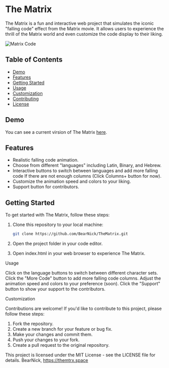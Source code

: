 # The Matrix

The Matrix is a fun and interactive web project that simulates the iconic "falling code" effect from the Matrix movie. It allows users to experience the thrill of the Matrix world and even customize the code display to their liking.

![Matrix Code](https://github.com/BearNick/TheMatrix/assets/113032305/553d21f2-f4c1-4a47-ba2c-0cc61e14f937)

## Table of Contents

- [Demo](#demo)
- [Features](#features)
- [Getting Started](#getting-started)
- [Usage](#usage)
- [Customization](#customization)
- [Contributing](#contributing)
- [License](#license)

## Demo

You can see a current virsion of The Matrix [here](https://themtrx.space).

## Features

- Realistic falling code animation.
- Choose from different "languages" including Latin, Binary, and Hebrew.
- Interactive buttons to switch between languages and add more falling code If there are not enough columns (Click Columns+ button for now).
- Customize the animation speed and colors to your liking.
- Support button for contributors.

## Getting Started

To get started with The Matrix, follow these steps:

1. Clone this repository to your local machine:

   ```bash
   git clone https://github.com/BearNick/TheMatrix.git

2. Open the project folder in your code editor.
3. Open index.html in your web browser to experience The Matrix.

Usage

Click on the language buttons to switch between different character sets.
Click the "More Code" button to add more falling code columns.
Adjust the animation speed and colors to your preference (soon).
Click the "Support" button to show your support to the contributors.

Customization

Contributions are welcome! If you'd like to contribute to this project, please follow these steps:

1. Fork the repository.
2. Create a new branch for your feature or bug fix.
3. Make your changes and commit them.
4. Push your changes to your fork.
5. Create a pull request to the original repository.

This project is licensed under the MIT License - see the LICENSE file for details.
BearNick, 
https://themtrx.space


